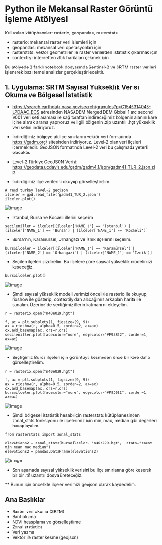 # Python ile Mekansal Raster Görüntü İşleme Atölyesi

Kullanılan kütüphaneler: rasterio, geopandas, rasterstats

* rasterio: mekansal raster veri işlemleri için
* geopandas: mekansal veri operasyonları için
* rasterstats: vektör geometriler ile raster verilerden istatistik çıkarmak için
* contextily: internetten altık haritaları çekmek için

Bu atölyede 2 farklı notebook dosyasında Sentinel-2 ve SRTM raster verileri işlenerek bazı temel analizler gerçekleştirilecektir. 

## 1. Uygulama: SRTM Sayısal Yükseklik Verisi Okuma ve Bölgesel İstatistik

* https://search.earthdata.nasa.gov/search/granules?p=C1546314043-LPDAAC_ECS  adresinden NASADEM Merged DEM Global 1 arc second V001 veri seti araması ile sağ taraftan indireceğimiz bölgenin alanını kare içine alarak arama yapıyoruz ve ilgili bölgenin .zip uzantılı .hgt yükseklik veri setini indiriyoruz. 

* İndirdiğimiz bölgeye ait ilçe sınırlarını vektör veri formatında https://gadm.org/ sitesinden indiriyoruz. Level-2 olan veri ilçeleri içermektedir. GeoJSON formatında Level-2 veri bu çalışmada yeterli olacaktır. 
* Level-2 Türkiye GeoJSON Verisi: https://geodata.ucdavis.edu/gadm/gadm4.1/json/gadm41_TUR_2.json.zip

* İndirdiğimiz ilçe verilerini okuyup görselleştirelim.

```
# read turkey level-2 geojson
ilceler = gpd.read_file('gadm41_TUR_2.json')
ilceler.plot()
```
![image](https://user-images.githubusercontent.com/3392893/222678591-ee60052e-65e3-45e1-b73e-b04ca8222e45.png)

* İstanbul, Bursa ve Kocaeli illerini seçelim

```
secileniller = ilceler[(ilceler['NAME_1'] == 'Istanbul') | (ilceler['NAME_1'] == 'Bursa') | (ilceler['NAME_1'] == 'Kocaeli')]
```

* Bursa'nın, Karamürsel, Orhangazi ve İznik ilçelerini seçelim.

```
bursailceler = ilceler[(ilceler['NAME_2'] == 'Karamürsel') | (ilceler['NAME_2'] == 'Orhangazi') | (ilceler['NAME_2'] == 'İznik')]
```

* Seçilen ilçeleri çizdirelim. Bu ilçelere göre sayısal yükseklik modelimizi keseceğiz.

```
bursailceler.plot()
```

![image](https://user-images.githubusercontent.com/3392893/222681732-750aa630-a71e-4aa8-ad88-2ba469d29707.png)

* Şimdi sayısal yükseklik modeli verimizi öncelikle rasterio ile okuyup, rioshow ile gösterip, contextily'dan alacağımız arkaplan harita ile sunalım. Üzerine'de seçtiğimiz illerin katmanı nı ekleyelim. 

```
r = rasterio.open("n40e029.hgt")

f, ax = plt.subplots(1, figsize=(9, 9))
ax = rioshow(r, alpha=0.5, zorder=2, ax=ax)
cx.add_basemap(ax, crs=r.crs) 
secileniller.plot(facecolor="none", edgecolor="#F93822", zorder=1, ax=ax)
```

![image](https://user-images.githubusercontent.com/3392893/222686520-8bba439e-4626-44e4-a95d-b3dc19598072.png)

* Seçtiğimiz Bursa ilçeleri için görüntüyü kesmeden önce bir kere daha görselleştirelim.

```
r = rasterio.open("n40e029.hgt")

f, ax = plt.subplots(1, figsize=(9, 9))
ax = rioshow(r, alpha=0.5, zorder=2, ax=ax)
cx.add_basemap(ax, crs=r.crs) 
bursailceler.plot(facecolor="none", edgecolor="#F93822", zorder=1, ax=ax)
```
![image](https://user-images.githubusercontent.com/3392893/222706360-fb5e058b-65ca-4aca-9cd5-10d2af8b72ba.png)

* Şimdi bölgesel istatistik hesabı için rasterstats kütüphanesinden zonal_stats fonksiyonu ile ilçelerimiz için min, max, median gibi değerleri hesaplayalım. 
```
from rasterstats import zonal_stats

elevations2 = zonal_stats(bursailceler, 'n40e029.hgt',  stats="count min mean max median")
elevations2 = pandas.DataFrame(elevations2)
```
![image](https://user-images.githubusercontent.com/3392893/222713290-78ab5ce1-877a-49b9-8a89-c64e74cdf0de.png)

* Son aşamada sayısal yükseklik verisini bu ilçe sınırlarına göre keserek bir bir .tif uzantılı dosya üreteceğiz. 

** Bunun için öncelikle ilçeler verimizi geojson olarak kaydedelim.



## Ana Başlıklar

* Raster veri okuma (SRTM)
* Bant okuma
* NDVI heasplama ve görselleştirme
* Zonal statistics
* Veri yazma 
* Vektör ile raster kesme (geojson)

